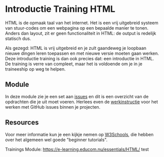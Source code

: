 # Introductie Training HTML

HTML is de opmaak taal van het internet. Het is een vrij uitgebreid systeem van stuur-codes om een webpagina op een bepaalde manier te tonen. Anders dan layout, zit er geen functionaliteit in HTML: de output is redelijk statisch dus. 

Als gezegd: HTML is vrij uitgebreid en je zult gaandeweg je loopbaan nieuwe dingen leren toepassen en met nieuwe versie moeten gaan werken. 
Deze introductie training is dan ook precies dat: een introductie in HTML. De training is verre van compleet, maar het is voldoende om je in je traineeship op weg te helpen.

## Module
In deze module zie je een set aan [issues](../../issues) en dit is een overzicht van de opdrachten die je uit moet voeren. Herlees even de [werkinstructie](https://e-learning.educom.nu/algemeen/ProjectStructure/repository) voor het werken met GitHub issues binnen je projecten.

## Resources
Voor meer informatie kun je een kijkje nemen op [W3Schools](https://www.w3schools.com/html/), die hebben over het algemeen wel goede "beginner tutorials". 

Trainings Module: https://e-learning.educom.nu/essentials/HTML/ test
